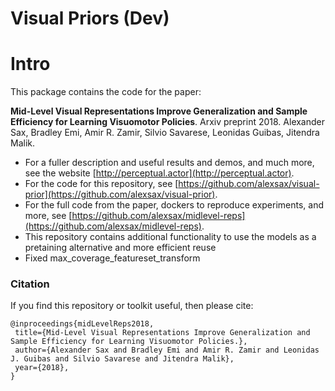# Visual Priors (Dev)


# Intro
This package contains the code for the paper:

**Mid-Level Visual Representations Improve Generalization and Sample Efficiency for Learning Visuomotor Policies**. Arxiv preprint 2018. Alexander Sax, Bradley Emi, Amir R. Zamir, Silvio Savarese, Leonidas Guibas, Jitendra Malik.

- For a fuller description and useful results and demos, and much more, see the website [http://perceptual.actor](http://perceptual.actor).
- For the code for this repository, see [https://github.com/alexsax/visual-prior](https://github.com/alexsax/visual-prior).
- For the full code from the paper, dockers to reproduce experiments, and more, see [https://github.com/alexsax/midlevel-reps](https://github.com/alexsax/midlevel-reps).
- This repository contains additional functionality to use the models as a pretaining alternative and more efficient reuse
- Fixed max_coverage_featureset_transform

### Citation
If you find this repository or toolkit useful, then please cite:
```
@inproceedings{midLevelReps2018,
 title={Mid-Level Visual Representations Improve Generalization and Sample Efficiency for Learning Visuomotor Policies.},
 author={Alexander Sax and Bradley Emi and Amir R. Zamir and Leonidas J. Guibas and Silvio Savarese and Jitendra Malik},
 year={2018},
}
```


